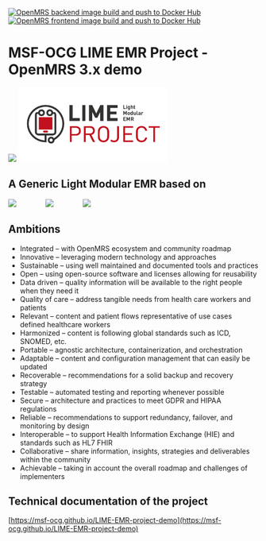 [![OpenMRS backend image build and push to Docker Hub](https://github.com/MSF-OCG/LIME-EMR-project-demo/actions/workflows/build-backend.yml/badge.svg)](https://github.com/MSF-OCG/LIME-EMR-project-demo/actions/workflows/build-backend.yml)
[![OpenMRS frontend image build and push to Docker Hub](https://github.com/MSF-OCG/LIME-EMR-project-demo/actions/workflows/build-frontend.yml/badge.svg)](https://github.com/MSF-OCG/LIME-EMR-project-demo/actions/workflows/build-frontend.yml)


# MSF-OCG LIME EMR Project - OpenMRS 3.x demo

<div>
<img src="https://www.msf.org/themes/custom/msf_theme/ogimage.jpg" width=300px>
<img src="https://raw.githubusercontent.com/MSF-OCG/LIME-EMR-project-demo/main/docs/logo.png" width=300px>
</div>


## A Generic Light Modular EMR based on 

<div>
<img src="https://upload.wikimedia.org/wikipedia/commons/thumb/f/f7/OpenMRS_logo_2008.svg/1280px-OpenMRS_logo_2008.svg.png" height=60px>
<td>&nbsp;&nbsp;&nbsp;&nbsp;&nbsp;&nbsp;&nbsp;&nbsp;&nbsp;&nbsp;&nbsp;&nbsp;&nbsp;&nbsp;</td><img src="https://docs.openconceptlab.org/en/latest/_images/ocl-big-logo.png" height=60px>
<td>&nbsp;&nbsp;&nbsp;&nbsp;&nbsp;&nbsp;&nbsp;&nbsp;&nbsp;&nbsp;&nbsp;&nbsp;&nbsp;&nbsp;</td><img src="https://dhis2.org/wp-content/uploads/dhis2-logo-rgb-positive.svg" height=60px>
</div>


## Ambitions

- Integrated – with OpenMRS ecosystem and community roadmap 
- Innovative – leveraging modern technology and approaches 
- Sustainable – using well maintained and documented tools and practices  
- Open – using open-source software and licenses allowing for reusability  
- Data driven – quality information will be available to the right people when they need it 
- Quality of care – address tangible needs from health care workers and patients 
- Relevant – content and patient flows representative of use cases defined healthcare workers
- Harmonized – content is following global standards such as ICD, SNOMED, etc.  
- Portable – agnostic architecture, containerization, and orchestration 
- Adaptable – content and configuration management that can easily be updated 
- Recoverable – recommendations for a solid backup and recovery strategy 
- Testable – automated testing and reporting whenever possible 
- Secure – architecture and practices to meet GDPR and HIPAA regulations 
- Reliable – recommendations to support redundancy, failover, and monitoring by design 
- Interoperable – to support Health Information Exchange (HIE) and standards such as HL7 FHIR 
- Collaborative – share information, insights, strategies and deliverables within the community 
- Achievable – taking in account the overall roadmap and challenges of implementers

## Technical documentation of the project
[https://msf-ocg.github.io/LIME-EMR-project-demo](https://msf-ocg.github.io/LIME-EMR-project-demo) 
